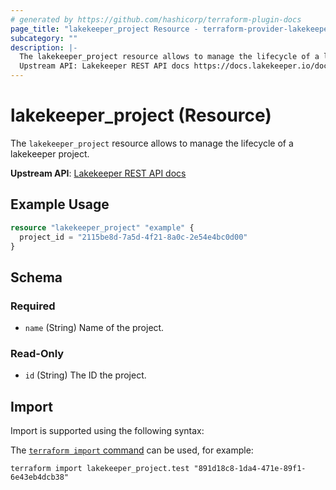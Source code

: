 ```yaml
---
# generated by https://github.com/hashicorp/terraform-plugin-docs
page_title: "lakekeeper_project Resource - terraform-provider-lakekeeper"
subcategory: ""
description: |-
  The lakekeeper_project resource allows to manage the lifecycle of a lakekeeper project.
  Upstream API: Lakekeeper REST API docs https://docs.lakekeeper.io/docs/nightly/api/management/#tag/project/operation/get_project
---
```


# lakekeeper_project (Resource)

The `lakekeeper_project` resource allows to manage the lifecycle of a lakekeeper project.

**Upstream API**: [Lakekeeper REST API docs](https://docs.lakekeeper.io/docs/nightly/api/management/#tag/project/operation/get_project)

## Example Usage

```terraform
resource "lakekeeper_project" "example" {
  project_id = "2115be8d-7a5d-4f21-8a0c-2e54e4bc0d00"
}
```

<!-- schema generated by tfplugindocs -->
## Schema

### Required

- `name` (String) Name of the project.

### Read-Only

- `id` (String) The ID the project.

## Import

Import is supported using the following syntax:

The [`terraform import` command](https://developer.hashicorp.com/terraform/cli/commands/import) can be used, for example:

```shell
terraform import lakekeeper_project.test "891d18c8-1da4-471e-89f1-6e43eb4dcb38"
```
